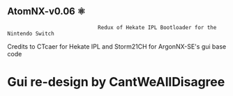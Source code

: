 ## AtomNX-v0.06 ⚛
                                 Redux of Hekate IPL Bootloader for the Nintendo Switch

Credits to CTcaer for Hekate IPL and Storm21CH for ArgonNX-SE's gui base code

# Gui re-design by CantWeAllDisagree
							
					
